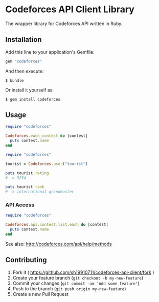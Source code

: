 # Codeforces API Client Library

The wrapper library for Codeforces API written in Ruby.

## Installation

Add this line to your application's Gemfile:

```ruby
gem "codeforces"
```

And then execute:

    $ bundle

Or install it yourself as:

    $ gem install codeforces

## Usage

```ruby
require "codeforces"

Codeforces.each_contest do |contest|
  puts contest.name
end
```

```ruby
require "codeforces"

tourist = Codeforces.user("tourist")

puts tourist.rating
# -> 3254

puts tourist.rank
# -> international grandmaster
```

### API Access

```ruby
require "codeforces"

Codeforces.api.contest.list.each do |contest|
  puts contest.name
end
```

See also: http://codeforces.com/api/help/methods

## Contributing

1. Fork it ( https://github.com/sh19910711/codeforces-api-client/fork )
2. Create your feature branch (`git checkout -b my-new-feature`)
3. Commit your changes (`git commit -am 'Add some feature'`)
4. Push to the branch (`git push origin my-new-feature`)
5. Create a new Pull Request


